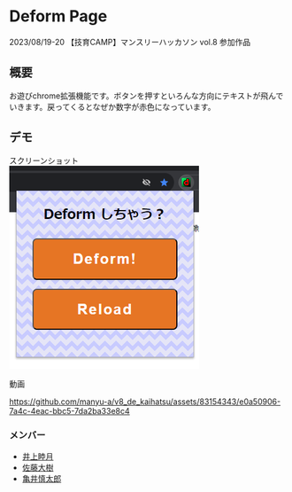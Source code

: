# Deform Page
2023/08/19-20 【技育CAMP】マンスリーハッカソン vol.8 参加作品  

## 概要
お遊びchrome拡張機能です。ボタンを押すといろんな方向にテキストが飛んでいきます。戻ってくるとなぜか数字が赤色になっています。

## デモ
スクリーンショット  
![popupのスクリーンショット](./resources/popup.png)

動画  


https://github.com/manyu-a/v8_de_kaihatsu/assets/83154343/e0a50906-7a4c-4eac-bbc5-7da2ba33e8c4


### メンバー
- [井上睦月](https://github.com/manyu-a)
- [佐藤大樹](https://github.com/sdaiki1029)
- [亀井慎太郎](https://github.com/kamei-34)
